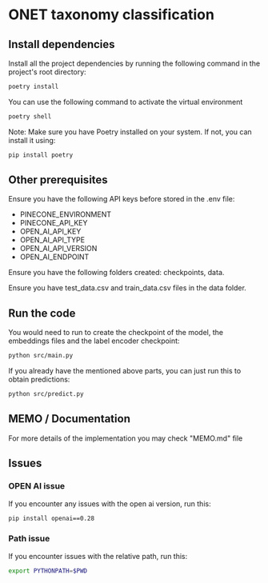 # ONET taxonomy classification

## Install dependencies

Install all the project dependencies by running the following command in the 
project's root directory:

```bash
poetry install
```

You can use the following command to activate the virtual environment

```bash
poetry shell
```

Note: Make sure you have Poetry installed on your system. If not, you can install it
using:

```bash
pip install poetry
```

## Other prerequisites

Ensure you have the following API keys before stored in the .env file:

- PINECONE_ENVIRONMENT
- PINECONE_API_KEY
- OPEN_AI_API_KEY
- OPEN_AI_API_TYPE
- OPEN_AI_API_VERSION
- OPEN_AI_ENDPOINT

Ensure you have the following folders created: checkpoints, data.

Ensure you have test_data.csv and train_data.csv files in the data folder.

## Run the code

You would need to run to create the checkpoint of the model, the embeddings files 
and the label encoder checkpoint:
```bash
python src/main.py
```

If you already have the mentioned above parts, you can just run this to obtain 
predictions:
```bash
python src/predict.py
```

## MEMO / Documentation

For more details of the implementation you may check "MEMO.md" file

## Issues

### OPEN AI issue

If you encounter any issues with the open ai version, run this:

```bash
pip install openai==0.28
```

### Path issue

If you encounter issues with the relative path, run this:

```bash
export PYTHONPATH=$PWD
```
